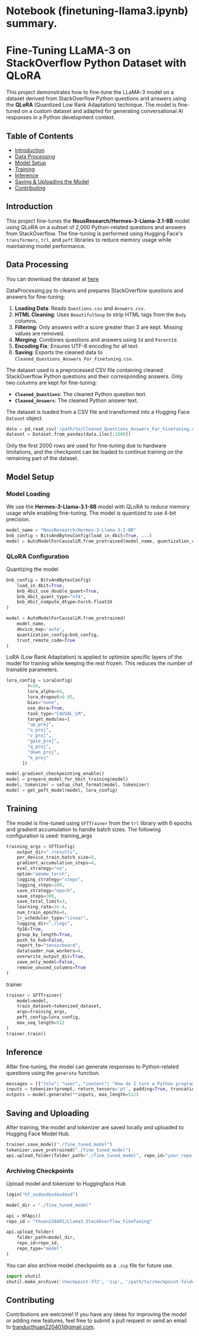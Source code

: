 # Notebook (finetuning-llama3.ipynb) summary.
# Fine-Tuning LLaMA-3 on StackOverflow Python Dataset with QLoRA

This project demonstrates how to fine-tune the LLaMA-3 model on a dataset derived from StackOverflow Python questions and answers using the **QLoRA** (Quantized Low Rank Adaptation) technique. The model is fine-tuned on a custom dataset and adapted for generating conversational AI responses in a Python development context.

## Table of Contents
- [Introduction](#introduction)
- [Data Processing](#Data-Processing)
- [Model Setup](#model-setup)
- [Training](#training)
- [Inference](#inference)
- [Saving & Uploading the Model](#Saving-and-Uploading)
- [Contributing](#contributing)
  
## Introduction
This project fine-tunes the **NousResearch/Hermes-3-Llama-3.1-8B** model using QLoRA on a subset of 2,000 Python-related questions and answers from StackOverflow. The fine-tuning is performed using Hugging Face's `transformers`, `trl`, and `peft` libraries to reduce memory usage while maintaining model performance.

## Data Processing
You can download the dataset at [here](https://www.kaggle.com/datasets/stackoverflow/pythonquestions?select=Answers.csv)

DataProcessing.py to cleans and prepares StackOverflow questions and answers for fine-tuning:

1. **Loading Data**: Reads `Questions.csv` and `Answers.csv`.
2. **HTML Cleaning**: Uses `BeautifulSoup` to strip HTML tags from the `Body` columns.
3. **Filtering**: Only answers with a score greater than 3 are kept. Missing values are removed.
4. **Merging**: Combines questions and answers using `Id` and `ParentId`.
5. **Encoding Fix**: Ensures UTF-8 encoding for all text.
6. **Saving**: Exports the cleaned data to `Cleaned_Questions_Answers_For_Finetuning.csv`.
   
The dataset used is a preprocessed CSV file containing cleaned StackOverflow Python questions and their corresponding answers. Only two columns are kept for fine-tuning:

- **`Cleaned_Questions`**: The cleaned Python question text.
- **`Cleaned_Answers`**: The cleaned Python answer text.

The dataset is loaded from a CSV file and transformed into a Hugging Face `Dataset` object.

```python
data = pd.read_csv('/path/to/Cleaned_Questions_Answers_For_Finetuning.csv')
dataset = Dataset.from_pandas(data.iloc[:2000])
```

Only the first 2000 rows are used for fine-tuning due to hardware limitations, and the checkpoint can be loaded to continue training on the remaining part of the dataset.

## Model Setup

### Model Loading

We use the **Hermes-3-Llama-3.1-8B** model with QLoRA to reduce memory usage while enabling fine-tuning. The model is quantized to use 4-bit precision.

```python
model_name = "NousResearch/Hermes-3-Llama-3.1-8B"
bnb_config = BitsAndBytesConfig(load_in_4bit=True, ...)
model = AutoModelForCausalLM.from_pretrained(model_name, quantization_config=bnb_config, ...)
```

### QLoRA Configuration

Quantizing the model

```python
bnb_config = BitsAndBytesConfig(
    load_in_4bit=True,
    bnb_4bit_use_double_quant=True,
    bnb_4bit_quant_type="nf4",
    bnb_4bit_compute_dtype=torch.float16
)

model = AutoModelForCausalLM.from_pretrained(
    model_name,
    device_map='auto',
    quantization_config=bnb_config,
    trust_remote_code=True
)
```

LoRA (Low Rank Adaptation) is applied to optimize specific layers of the model for training while keeping the rest frozen. This reduces the number of trainable parameters.

```python
lora_config = LoraConfig(
        r=16,
        lora_alpha=64,
        lora_dropout=0.05,
        bias="none",
        use_dora=True,
        task_type="CAUSAL_LM",
        target_modules=[
        "up_proj",
        "o_proj",
        "v_proj",
        "gate_proj",
        "q_proj",
        "down_proj",
        "k_proj"
      ])

model.gradient_checkpointing_enable()
model = prepare_model_for_kbit_training(model)
model, tokenizer = setup_chat_format(model, tokenizer)
model = get_peft_model(model, lora_config)
```

## Training

The model is fine-tuned using `SFTTrainer` from the `trl` library with 6 epochs and gradient accumulation to handle batch sizes. The following configuration is used:
training_args 
```python
training_args = SFTConfig(
    output_dir="./results",                        
    per_device_train_batch_size=8,           
    gradient_accumulation_steps=4,               
    eval_strategy="no",
    optim="adamw_torch",
    logging_strategy="steps",                  
    logging_steps=100,                        
    save_strategy="epoch",                       
    save_steps=300,                           
    save_total_limit=3,                         
    learning_rate=2e-4,                      
    num_train_epochs=6,
    lr_scheduler_type="linear",
    logging_dir="./logs",                    
    fp16=True,                               
    group_by_length=True,                       
    push_to_hub=False,                     
    report_to="tensorboard",
    dataloader_num_workers=4,
    overwrite_output_dir=True,          
    save_only_model=False,
    remove_unused_columns=True
)
```
trainer
```python
trainer = SFTTrainer(
    model=model,
    train_dataset=tokenized_dataset,
    args=training_args,
    peft_config=lora_config,
    max_seq_length=512
)
trainer.train()
```

## Inference

After fine-tuning, the model can generate responses to Python-related questions using the `generate` function.

```python
messages = [{"role": "user", "content": "How do I turn a Python program into an .egg file?"}]
inputs = tokenizer(prompt, return_tensors='pt', padding=True, truncation=True).to("cuda")
outputs = model.generate(**inputs, max_length=512)
```

## Saving and Uploading

After training, the model and tokenizer are saved locally and uploaded to Hugging Face Model Hub.

```python
trainer.save_model("./fine_tuned_model")
tokenizer.save_pretrained("./fine_tuned_model")
api.upload_folder(folder_path="./fine_tuned_model", repo_id="your_repo_id", repo_type="model")
```

### Archiving Checkpoints

Upload model and tokenizer to Huggingface Hub 
```python
login("hf_asdasdasdasdasd")

model_dir = "./fine_tuned_model"

api = HfApi()
repo_id = "thuan220401/Llama3_StackOverflow_FineTuning"

api.upload_folder(
    folder_path=model_dir, 
    repo_id=repo_id,
    repo_type="model"
)
```

You can also archive model checkpoints as a `.zip` file for future use.

```python
import shutil
shutil.make_archive('checkpoint-372', 'zip', '/path/to/checkpoint-folder')
```
  
## Contributing
Contributions are welcome! If you have any ideas for improving the model or adding new features, feel free to submit a pull request or send an email to [tranducthuan220401@gmail.com](mailto:tranducthuan220401@gmail.com).
